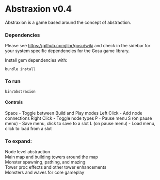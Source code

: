 Abstraxion v0.4
===============

Abstraxion is a game based around the concept of abstraction.

### Dependencies

Please see https://github.com/jlnr/gosu/wiki and check in the sidebar for your
system specific dependencies for the Gosu game library.

Install gem dependencies with:

    bundle install

### To run

    bin/abstraxion

#### Controls

Space - Toggle between Build and Play modes
Left Click - Add node connections
Right Click - Toggle node types
P - Pause menu
S (on pause menu) - Save menu, click to save to a slot
L (on pause menu) - Load menu, click to load from a slot

### To expand:

Node level abstraction  
Main map and building towers around the map  
Monster spawning, pathing, and mazing  
Tower proc effects and other tower enhancements  
Monsters and waves for core gameplay  
